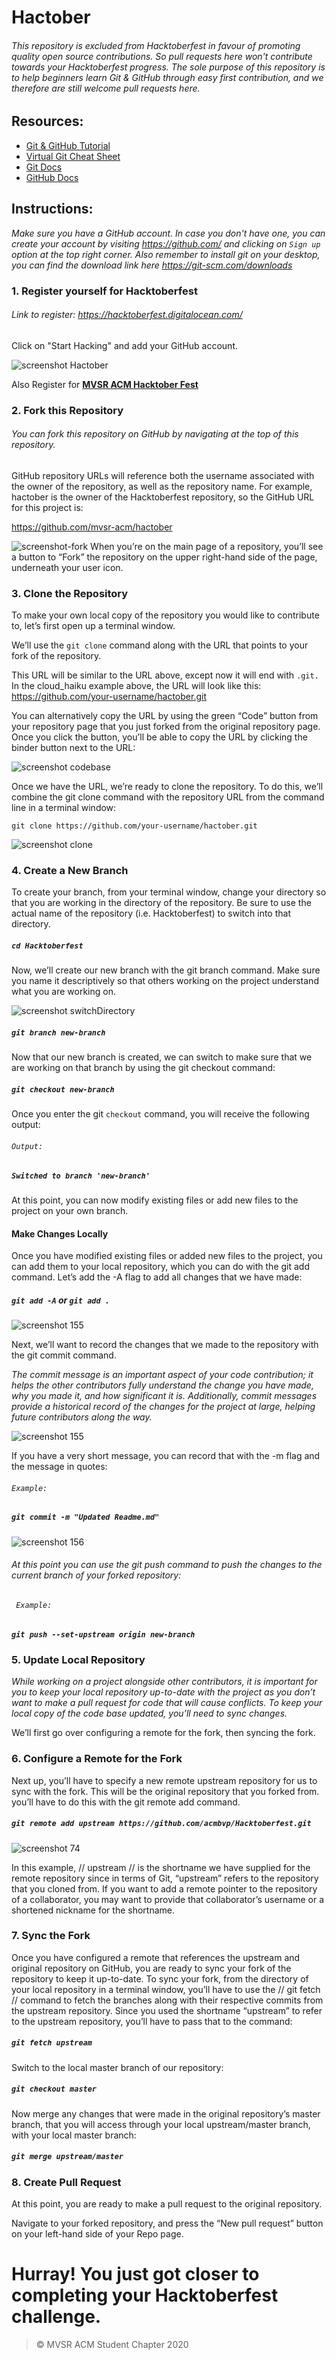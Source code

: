 # Hactober

###### This repository is excluded from Hacktoberfest in favour of promoting quality open source contributions. So pull requests here won't contribute towards your Hacktoberfest progress. The sole purpose of this repository is to help beginners learn Git & GitHub through easy first contribution, and we therefore are still welcome pull requests here.

## Resources:
* [Git & GitHub Tutorial](https://www.youtube.com/watch?v=SWYqp7iY_Tc&t=57s)
* [Virtual Git Cheat Sheet](https://ndpsoftware.com/git-cheatsheet.html)
* [Git Docs](https://git-scm.com/docs)
* [GitHub Docs](https://docs.github.com/en)
## Instructions:
*Make sure you have a GitHub account. In case you don't have one, you can create your account by visiting https://github.com/ and clicking on ``Sign up`` option at the top right corner. Also remember to install git on your desktop, you can find the download link here https://git-scm.com/downloads*

### 1. Register yourself for Hacktoberfest
###### Link to register: https://hacktoberfest.digitalocean.com/
Click on "Start Hacking" and add your GitHub account.

![screenshot Hactober](https://firebasestorage.googleapis.com/v0/b/acm-boo-boo.appspot.com/o/eps%2Fhf2020-homepage.jpg?alt=media&token=e00c199c-635f-46e7-b9e3-8b3cbaa019ed)

Also Register for [__MVSR ACM Hacktober Fest__](https://organize.mlh.io/participants/events/4573-mvsr-acm-hacktober-fest)


### 2. Fork this Repository
###### You can fork this repository on GitHub by navigating at the top of this repository.

GitHub repository URLs will reference both the username associated with the owner of the repository, as well as the repository name. For example, hactober is the owner of the Hacktoberfest repository, so the GitHub URL for this project is:

https://github.com/mvsr-acm/hactober

![screenshot-fork](https://firebasestorage.googleapis.com/v0/b/acm-boo-boo.appspot.com/o/hacktoberfest%2F1601225686807?alt=media&token=a2f2034d-8c1b-4d3a-a8c2-175c5582b7c2)
When you’re on the main page of a repository, you’ll see a button to “Fork” the repository on the upper right-hand side of the page, underneath your user icon.

### 3. Clone the Repository

To make your own local copy of the repository you would like to contribute to, let’s first open up a terminal window.

We’ll use the `git clone`  command along with the URL that points to your fork of the repository.

This URL will be similar to the URL above, except now it will end with `.git.` In the cloud_haiku example above, the URL will look like this:
https://github.com/your-username/hactober.git

You can alternatively copy the URL by using the green “Code” button from your repository page that you just forked from the original repository page. Once you click the button, you’ll be able to copy the URL by clicking the binder button next to the URL:

![screenshot codebase](https://firebasestorage.googleapis.com/v0/b/acm-boo-boo.appspot.com/o/hacktoberfest%2F1601225381545?alt=media&token=94da996f-09c7-470a-8b91-d6672009011e)

Once we have the URL, we’re ready to clone the repository. To do this, we’ll combine the git clone command with the repository URL from the command line in a terminal window:

`git clone https://github.com/your-username/hactober.git`

![screenshot clone](https://firebasestorage.googleapis.com/v0/b/acm-boo-boo.appspot.com/o/hacktoberfest%2F1601225255317?alt=media&token=ccc163df-dafe-4897-a166-6b5367665048)

### 4. Create a New Branch

To create your branch, from your terminal window, change your directory so that you are working in the directory of the repository. Be sure to use the actual name of the repository (i.e. Hacktoberfest) to switch into that directory.

#####    `cd Hacktoberfest`

Now, we’ll create our new branch with the git branch command. Make sure you name it descriptively so that others working on the project understand what you are working on.

![screenshot switchDirectory](https://firebasestorage.googleapis.com/v0/b/acm-boo-boo.appspot.com/o/hacktoberfest%2F1601304755142?alt=media&token=a9392dce-d99e-49ec-b413-cbbb5912fe5b)

##### `git branch new-branch`

Now that our new branch is created, we can switch to make sure that we are working on that branch by using the git checkout command:

##### ` git checkout new-branch `

Once you enter the git `checkout` command, you will receive the following output:

######  `Output:`
#####  `Switched to branch 'new-branch' `


At this point, you can now modify existing files or add new files to the project on your own branch.

#### Make Changes Locally

Once you have modified existing files or added new files to the project, you can add them to your local repository, which you can do with the git add command. Let’s add the -A flag to add all changes that we have made:

##### ` git add -A ` or ` git add . `

![screenshot 155](https://user-images.githubusercontent.com/37223446/47253493-417e7680-d471-11e8-83cf-a4f969da5131.png)


Next, we’ll want to record the changes that we made to the repository with the git commit command.

*The commit message is an important aspect of your code contribution; it helps the other contributors fully understand the change you have made, why you made it, and how significant it is. Additionally, commit messages provide a historical record of the changes for the project at large, helping future contributors along the way.*


![screenshot 155](https://user-images.githubusercontent.com/37223446/47235390-87e2bf80-d3f6-11e8-81c0-e01b7463d038.png)

If you have a very short message, you can record that with the -m flag and the message in quotes:

###### ` Example: `
##### ` git commit -m "Updated Readme.md" `

![screenshot 156](https://user-images.githubusercontent.com/37223446/47235961-3fc49c80-d3f8-11e8-906f-a1cfa7a15726.png)


###### At this point you can use the git push command to push the changes to the current branch of your forked repository:
###### ` Example:`
##### ` git push --set-upstream origin new-branch `

### 5. Update Local Repository

*While working on a project alongside other contributors, it is important for you to keep your local repository up-to-date with the project as you don’t want to make a pull request for code that will cause conflicts. To keep your local copy of the code base updated, you’ll need to sync changes.*

We’ll first go over configuring a remote for the fork, then syncing the fork.

### 6. Configure a Remote for the Fork

Next up, you’ll have to specify a new remote upstream repository for us to sync with the fork. This will be the original repository that you forked from. you’ll have to do this with the git remote add command.

##### ` git remote add upstream https://github.com/acmbvp/Hacktoberfest.git `


![screenshot 74](https://user-images.githubusercontent.com/37223446/47235672-5f0efa00-d3f7-11e8-9e45-1af02d8b969b.png)

In this example, // upstream // is the shortname we have supplied for the remote repository since in terms of Git, “upstream” refers to the repository that you cloned from. If you want to add a remote pointer to the repository of a collaborator, you may want to provide that collaborator’s username or a shortened nickname for the shortname.

### 7. Sync the Fork

Once you have configured a remote that references the upstream and original repository on GitHub, you are ready to sync your fork of the repository to keep it up-to-date.
To sync your fork, from the directory of your local repository in a terminal window, you’ll have to use the // git fetch // command to fetch the branches along with their respective commits from the upstream repository. Since you used the shortname “upstream” to refer to the upstream repository, you’ll have to pass that to the command:

##### ` git fetch upstream `

Switch to the local master branch of our repository:

##### ` git checkout master `

Now merge any changes that were made in the original repository’s master branch, that you will access through your local upstream/master branch, with your local master branch:

##### ` git merge upstream/master `

### 8. Create Pull Request

At this point, you are ready to make a pull request to the original repository.

Navigate to your forked repository, and press the “New pull request” button on your left-hand side of your Repo page.

# Hurray! You just got closer to completing your Hacktoberfest challenge.

> © MVSR ACM Student Chapter 2020